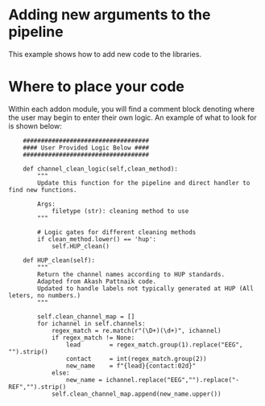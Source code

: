 # Adding new arguments to the pipeline

This example shows how to add new code to the libraries.

# Where to place your code

Within each addon module, you will find a comment block denoting where the user may begin to enter their own logic. An example of what to look for is shown below:

```
    ###################################
    #### User Provided Logic Below ####
    ###################################

    def channel_clean_logic(self,clean_method):
        """
        Update this function for the pipeline and direct handler to find new functions.

        Args:
            filetype (str): cleaning method to use
        """

        # Logic gates for different cleaning methods
        if clean_method.lower() == 'hup':
            self.HUP_clean()

    def HUP_clean(self):
        """
        Return the channel names according to HUP standards.
        Adapted from Akash Pattnaik code.
        Updated to handle labels not typically generated at HUP (All leters, no numbers.)
        """

        self.clean_channel_map = []
        for ichannel in self.channels:
            regex_match = re.match(r"(\D+)(\d+)", ichannel)
            if regex_match != None:
                lead        = regex_match.group(1).replace("EEG", "").strip()
                contact     = int(regex_match.group(2))
                new_name    = f"{lead}{contact:02d}"
            else:
                new_name = ichannel.replace("EEG","").replace("-REF","").strip()
            self.clean_channel_map.append(new_name.upper())
```
